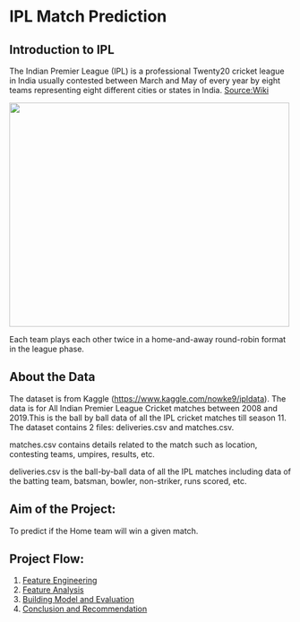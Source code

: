 # IPL Match Prediction
## Introduction to IPL
The Indian Premier League (IPL) is a professional Twenty20 cricket league in India usually contested between March and May of every year by eight teams representing eight different cities or states in India. [Source:Wiki](https://en.wikipedia.org/wiki/Indian_Premier_League)

<img src="https://user-images.githubusercontent.com/6909574/102299143-4f23cf80-3f07-11eb-91cd-0ef2c4496697.png" height="400" width="500"/>

Each team plays each other twice in a home-and-away round-robin format in the league phase.

## About the Data

The dataset is from Kaggle (https://www.kaggle.com/nowke9/ipldata). The data is for All Indian Premier League Cricket matches between 2008 and 2019.This is the ball by ball data of all the IPL cricket matches till season 11. 
The dataset contains 2 files: deliveries.csv and matches.csv.

matches.csv contains details related to the match such as location, contesting teams, umpires, results, etc.

deliveries.csv is the ball-by-ball data of all the IPL matches including data of the batting team, batsman, bowler, non-striker, runs scored, etc.

## Aim of the Project:
To predict if the Home team will win a given match.

## Project Flow:
1. [Feature Engineering](https://github.com/snehaldhadge/BDA696_MachineLearning/wiki/IPL-Project-Feature-Engineering)
2. [Feature Analysis](https://github.com/snehaldhadge/BDA696_MachineLearning/wiki/IPL-Project-Feature-Importance)
3. [Building Model and Evaluation](https://github.com/snehaldhadge/BDA696_MachineLearning/wiki/IPL-Project-Model)
4. [Conclusion and Recommendation](https://github.com/snehaldhadge/BDA696_MachineLearning/wiki/IPL-Project-Conclusion-and-Recommendation)
